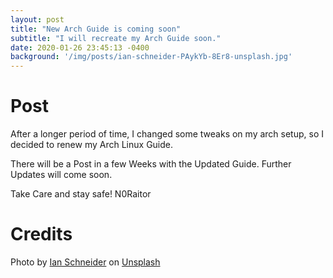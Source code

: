```yaml
---
layout: post
title: "New Arch Guide is coming soon"
subtitle: "I will recreate my Arch Guide soon."
date: 2020-01-26 23:45:13 -0400
background: '/img/posts/ian-schneider-PAykYb-8Er8-unsplash.jpg'
---
```


# Post
After a longer period of time, I changed some tweaks on my arch setup, so I decided to renew my Arch Linux Guide.

There will be a Post in a few Weeks with the Updated Guide. Further Updates will come soon.

Take Care and stay safe!
N0Raitor

# Credits
Photo by [Ian Schneider](https://unsplash.com/@goian?utm_source=unsplash&utm_medium=referral&utm_content=creditCopyText) on [Unsplash](https://unsplash.com/s/photos/new?utm_source=unsplash&utm_medium=referral&utm_content=creditCopyText)